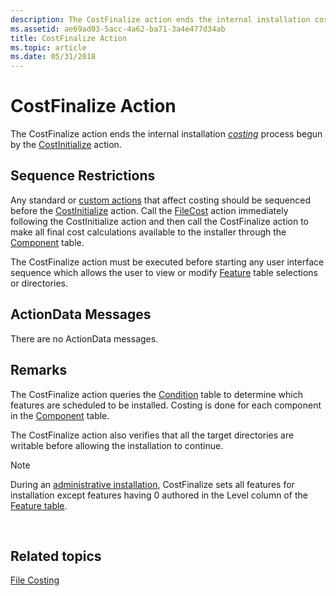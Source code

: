 ```yaml
---
description: The CostFinalize action ends the internal installation costing process begun by the CostInitialize action.
ms.assetid: ae69ad03-5acc-4a62-ba71-3a4e477d34ab
title: CostFinalize Action
ms.topic: article
ms.date: 05/31/2018
---
```


# CostFinalize Action

The CostFinalize action ends the internal installation [*costing*](c-gly.md) process begun by the [CostInitialize](costinitialize-action.md) action.

## Sequence Restrictions

Any standard or [custom actions](custom-actions.md) that affect costing should be sequenced before the [CostInitialize](costinitialize-action.md) action. Call the [FileCost](filecost-action.md) action immediately following the CostInitialize action and then call the CostFinalize action to make all final cost calculations available to the installer through the [Component](component-table.md) table.

The CostFinalize action must be executed before starting any user interface sequence which allows the user to view or modify [Feature](feature-table.md) table selections or directories.

## ActionData Messages

There are no ActionData messages.

## Remarks

The CostFinalize action queries the [Condition](condition-table.md) table to determine which features are scheduled to be installed. Costing is done for each component in the [Component](component-table.md) table.

The CostFinalize action also verifies that all the target directories are writable before allowing the installation to continue.

> [!Note]  
> During an [administrative installation](administrative-installation.md), CostFinalize sets all features for installation except features having 0 authored in the Level column of the [Feature table](feature-table.md).

 

## Related topics

<dl> <dt>

[File Costing](file-costing.md)
</dt> </dl>

 

 



